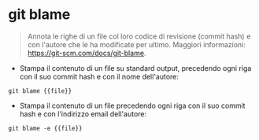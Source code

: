 # git blame

> Annota le righe di un file col loro codice di revisione (commit hash) e con l'autore che le ha modificate per ultimo.
> Maggiori informazioni: <https://git-scm.com/docs/git-blame>.

- Stampa il contenuto di un file su standard output, precedendo ogni riga con il suo commit hash e con il nome dell'autore:

`git blame {{file}}`

- Stampa il contenuto di un file precedendo ogni riga con il suo commit hash e con l'indirizzo email dell'autore:

`git blame -e {{file}}`
